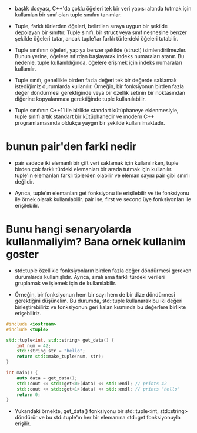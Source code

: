 - <tuple> başlık dosyası, C++'da çoklu öğeleri tek bir veri yapısı altında tutmak için kullanılan bir sınıf olan tuple sınıfını tanımlar.

- Tuple, farklı türlerden öğeleri, belirtilen sıraya uygun bir şekilde depolayan bir sınıftır. Tuple sınıfı, bir struct veya sınıf nesnesine benzer şekilde öğeleri tutar, ancak tuple'lar farklı türlerdeki öğeleri tutabilir.

- Tuple sınıfının öğeleri, yapıya benzer şekilde (struct) isimlendirilmezler. Bunun yerine, öğelere sıfırdan başlayarak indeks numaraları atanır. Bu nedenle, tuple kullanıldığında, öğelere erişmek için indeks numaraları kullanılır.

- Tuple sınıfı, genellikle birden fazla değeri tek bir değerde saklamak istediğimiz durumlarda kullanılır. Örneğin, bir fonksiyonun birden fazla değer döndürmesi gerektiğinde veya bir özellik setinin bir noktasından diğerine kopyalanması gerektiğinde tuple kullanılabilir.

- Tuple sınıfının C++11 ile birlikte standart kütüphaneye eklenmesiyle, tuple sınıfı artık standart bir kütüphanedir ve modern C++ programlamasında oldukça yaygın bir şekilde kullanılmaktadır.


# bunun pair'den farki nedir

- pair sadece iki elemanlı bir çift veri saklamak için kullanılırken, tuple birden çok farklı türdeki elemanları bir arada tutmak için kullanılır. tuple'ın elemanları farklı tiplerden olabilir ve eleman sayısı pair gibi sınırlı değildir.

- Ayrıca, tuple'ın elemanları get fonksiyonu ile erişilebilir ve tie fonksiyonu ile örnek olarak kullanılabilir. pair ise, first ve second üye fonksiyonları ile erişilebilir.

# Bunu hangi senaryolarda kullanmaliyim? Bana ornek kullanim goster

- std::tuple özellikle fonksiyonların birden fazla değer döndürmesi gereken durumlarda kullanışlıdır. Ayrıca, sıralı ama farklı türdeki verileri gruplamak ve işlemek için de kullanılabilir.

- Örneğin, bir fonksiyonun hem bir sayı hem de bir dize döndürmesi gerektiğini düşünelim. Bu durumda, std::tuple kullanarak bu iki değeri birleştirebiliriz ve fonksiyonun geri kalan kısmında bu değerlere birlikte erişebiliriz.

```CPP
#include <iostream>
#include <tuple>

std::tuple<int, std::string> get_data() {
    int num = 42;
    std::string str = "hello";
    return std::make_tuple(num, str);
}

int main() {
    auto data = get_data();
    std::cout << std::get<0>(data) << std::endl; // prints 42
    std::cout << std::get<1>(data) << std::endl; // prints "hello"
    return 0;
}

```

- Yukarıdaki örnekte, get_data() fonksiyonu bir std::tuple<int, std::string> döndürür ve bu std::tuple'ın her bir elemanına std::get fonksiyonuyla erişilir.







































